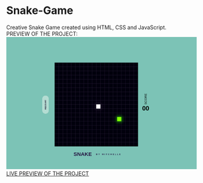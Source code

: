 # Snake-Game
Creative Snake Game created using HTML, CSS and JavaScript.<br>
PREVIEW OF THE PROJECT:
![WEBSITE PREVIEW](snake.png) <br>
[LIVE PREVIEW OF THE PROJECT](https://waasike.github.io/Snake-Game-/)

